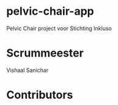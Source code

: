 # pelvic-chair-app

Pelvic Chair project voor Stichting Inkluso

# Scrummeester

Vishaal Sanichar

# Contributors 
